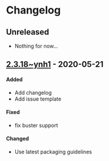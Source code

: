 Changelog
=========

## Unreleased
- Nothing for now...

## [2.3.18~ynh1](https://github.com/YunoHost-Apps/cachet_ynh/pull/13) - 2020-05-21

#### Added
* Add changelog
* Add issue template

#### Fixed
* fix buster support

#### Changed
* Use latest packaging guidelines
